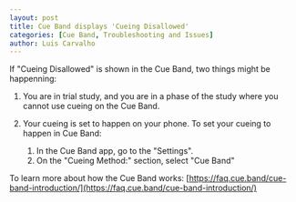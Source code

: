 ```yaml
---
layout: post
title: Cue Band displays 'Cueing Disallowed'
categories: [Cue Band, Troubleshooting and Issues]
author: Luis Carvalho
---
```


If "Cueing Disallowed" is shown in the Cue Band, two things might be happenning:

1. You are in trial study, and you are in a phase of the study where you cannot use cueing on the Cue Band.

2. Your cueing is set to happen on your phone. To set your cueing to happen in Cue Band: 
    1. In the Cue Band app, go to the "Settings".
    2. On the "Cueing Method:" section, select "Cue Band" 

To learn more about how the Cue Band works: [https://faq.cue.band/cue-band-introduction/](https://faq.cue.band/cue-band-introduction/)